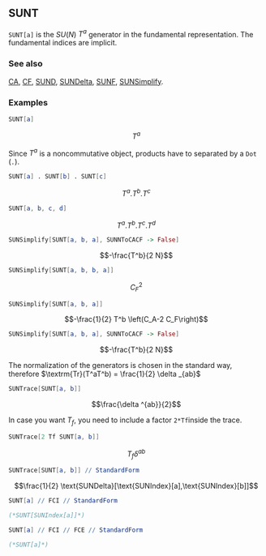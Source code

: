 ## SUNT

`SUNT[a]` is the $SU(N)$ $T^a$ generator in the fundamental representation. The fundamental indices are implicit.

### See also

[CA](CA), [CF](CF), [SUND](SUND), [SUNDelta](SUNDelta), [SUNF](SUNF), [SUNSimplify](SUNSimplify).

### Examples

```mathematica
SUNT[a]
```

$$T^a$$

Since $T^a$ is a noncommutative object, products have to separated by a `Dot` (`.`).

```mathematica
SUNT[a] . SUNT[b] . SUNT[c]
```

$$T^a.T^b.T^c$$

```mathematica
SUNT[a, b, c, d]
```

$$T^a.T^b.T^c.T^d$$

```mathematica
SUNSimplify[SUNT[a, b, a], SUNNToCACF -> False]
```

$$-\frac{T^b}{2 N}$$

```mathematica
SUNSimplify[SUNT[a, b, b, a]]
```

$$C_F^2$$

```mathematica
SUNSimplify[SUNT[a, b, a]]
```

$$-\frac{1}{2} T^b \left(C_A-2 C_F\right)$$

```mathematica
SUNSimplify[SUNT[a, b, a], SUNNToCACF -> False]
```

$$-\frac{T^b}{2 N}$$

The normalization of the generators is chosen in the standard way, therefore $\textrm{Tr}(T^aT^b) = \frac{1}{2} \delta _{ab}$

```mathematica
SUNTrace[SUNT[a, b]]
```

$$\frac{\delta ^{ab}}{2}$$

In case you want $T_f$, you need to include a factor `2*Tf`inside the trace.

```mathematica
SUNTrace[2 Tf SUNT[a, b]]
```

$$T_f \delta ^{ab}$$

```mathematica
SUNTrace[SUNT[a, b]] // StandardForm
```

$$\frac{1}{2} \text{SUNDelta}[\text{SUNIndex}[a],\text{SUNIndex}[b]]$$

```mathematica
SUNT[a] // FCI // StandardForm

(*SUNT[SUNIndex[a]]*)
```

```mathematica
SUNT[a] // FCI // FCE // StandardForm

(*SUNT[a]*)
```